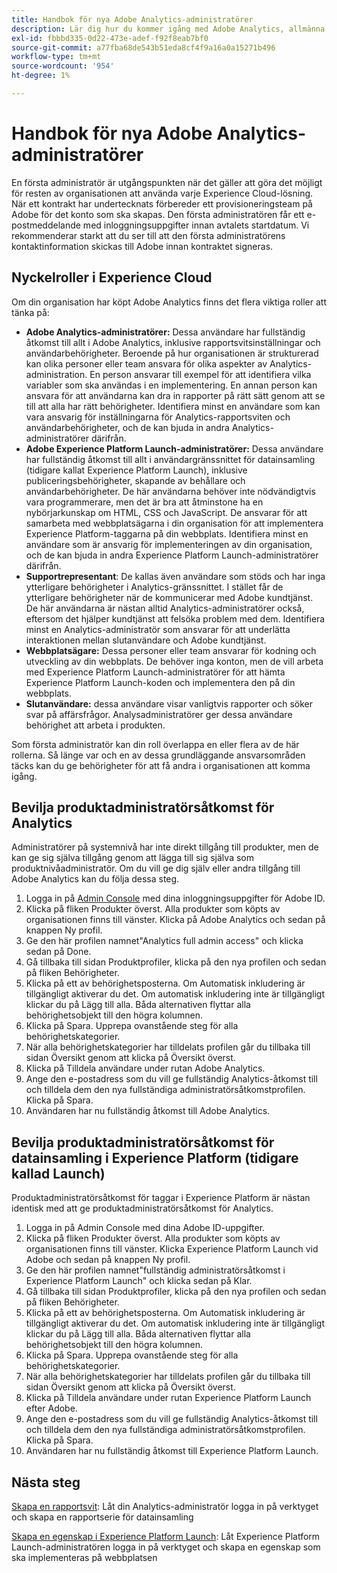 ```yaml
---
title: Handbok för nya Adobe Analytics-administratörer
description: Lär dig hur du kommer igång med Adobe Analytics, allmänna rolltyper och loggar in i användargränssnittet.
exl-id: fbbbd335-0d22-473e-adef-f92f8eab7bf0
source-git-commit: a77fba68de543b51eda8cf4f9a16a0a15271b496
workflow-type: tm+mt
source-wordcount: '954'
ht-degree: 1%

---
```


# Handbok för nya Adobe Analytics-administratörer

En första administratör är utgångspunkten när det gäller att göra det möjligt för resten av organisationen att använda varje Experience Cloud-lösning. När ett kontrakt har undertecknats förbereder ett provisioneringsteam på Adobe för det konto som ska skapas. Den första administratören får ett e-postmeddelande med inloggningsuppgifter innan avtalets startdatum. Vi rekommenderar starkt att du ser till att den första administratörens kontaktinformation skickas till Adobe innan kontraktet signeras.

## Nyckelroller i Experience Cloud

Om din organisation har köpt Adobe Analytics finns det flera viktiga roller att tänka på:

* **Adobe Analytics-administratörer:** Dessa användare har fullständig åtkomst till allt i Adobe Analytics, inklusive rapportsvitsinställningar och användarbehörigheter. Beroende på hur organisationen är strukturerad kan olika personer eller team ansvara för olika aspekter av Analytics-administration. En person ansvarar till exempel för att identifiera vilka variabler som ska användas i en implementering. En annan person kan ansvara för att användarna kan dra in rapporter på rätt sätt genom att se till att alla har rätt behörigheter. Identifiera minst en användare som kan vara ansvarig för inställningarna för Analytics-rapportsviten och användarbehörigheter, och de kan bjuda in andra Analytics-administratörer därifrån.
* **Adobe Experience Platform Launch-administratörer:** Dessa användare har fullständig åtkomst till allt i användargränssnittet för datainsamling (tidigare kallat Experience Platform Launch), inklusive publiceringsbehörigheter, skapande av behållare och användarbehörigheter. De här användarna behöver inte nödvändigtvis vara programmerare, men det är bra att åtminstone ha en nybörjarkunskap om HTML, CSS och JavaScript. De ansvarar för att samarbeta med webbplatsägarna i din organisation för att implementera Experience Platform-taggarna på din webbplats. Identifiera minst en användare som är ansvarig för implementeringen av din organisation, och de kan bjuda in andra Experience Platform Launch-administratörer därifrån.
* **Supportrepresentant**: De kallas även användare som stöds och har inga ytterligare behörigheter i Analytics-gränssnittet. I stället får de ytterligare behörigheter när de kommunicerar med Adobe kundtjänst. De här användarna är nästan alltid Analytics-administratörer också, eftersom det hjälper kundtjänst att felsöka problem med dem. Identifiera minst en Analytics-administratör som ansvarar för att underlätta interaktionen mellan slutanvändare och Adobe kundtjänst.
* **Webbplatsägare:** Dessa personer eller team ansvarar för kodning och utveckling av din webbplats. De behöver inga konton, men de vill arbeta med Experience Platform Launch-administratörer för att hämta Experience Platform Launch-koden och implementera den på din webbplats.
* **Slutanvändare:** dessa användare visar vanligtvis rapporter och söker svar på affärsfrågor. Analysadministratörer ger dessa användare behörighet att arbeta i produkten.

Som första administratör kan din roll överlappa en eller flera av de här rollerna. Så länge var och en av dessa grundläggande ansvarsområden täcks kan du ge behörigheter för att få andra i organisationen att komma igång.

## Bevilja produktadministratörsåtkomst för Analytics

Administratörer på systemnivå har inte direkt tillgång till produkter, men de kan ge sig själva tillgång genom att lägga till sig själva som produktnivåadministratör. Om du vill ge dig själv eller andra tillgång till Adobe Analytics kan du följa dessa steg.

1. Logga in på [Admin Console](https://adminconsole.adobe.com/) med dina inloggningsuppgifter för Adobe ID.
1. Klicka på fliken Produkter överst. Alla produkter som köpts av organisationen finns till vänster. Klicka på Adobe Analytics och sedan på knappen Ny profil.
1. Ge den här profilen namnet&quot;Analytics full admin access&quot; och klicka sedan på Done.
1. Gå tillbaka till sidan Produktprofiler, klicka på den nya profilen och sedan på fliken Behörigheter.
1. Klicka på ett av behörighetsposterna. Om Automatisk inkludering är tillgängligt aktiverar du det. Om automatisk inkludering inte är tillgängligt klickar du på Lägg till alla. Båda alternativen flyttar alla behörighetsobjekt till den högra kolumnen.
1. Klicka på Spara. Upprepa ovanstående steg för alla behörighetskategorier.
1. När alla behörighetskategorier har tilldelats profilen går du tillbaka till sidan Översikt genom att klicka på Översikt överst.
1. Klicka på Tilldela användare under rutan Adobe Analytics.
1. Ange den e-postadress som du vill ge fullständig Analytics-åtkomst till och tilldela dem den nya fullständiga administratörsåtkomstprofilen. Klicka på Spara.
1. Användaren har nu fullständig åtkomst till Adobe Analytics.

## Bevilja produktadministratörsåtkomst för datainsamling i Experience Platform (tidigare kallad Launch)

Produktadministratörsåtkomst för taggar i Experience Platform är nästan identisk med att ge produktadministratörsåtkomst för Analytics.

1. Logga in på Admin Console med dina Adobe ID-uppgifter.
1. Klicka på fliken Produkter överst. Alla produkter som köpts av organisationen finns till vänster. Klicka Experience Platform Launch vid Adobe och sedan på knappen Ny profil.
1. Ge den här profilen namnet&quot;fullständig administratörsåtkomst i Experience Platform Launch&quot; och klicka sedan på Klar.
1. Gå tillbaka till sidan Produktprofiler, klicka på den nya profilen och sedan på fliken Behörigheter.
1. Klicka på ett av behörighetsposterna. Om Automatisk inkludering är tillgängligt aktiverar du det. Om automatisk inkludering inte är tillgängligt klickar du på Lägg till alla. Båda alternativen flyttar alla behörighetsobjekt till den högra kolumnen.
1. Klicka på Spara. Upprepa ovanstående steg för alla behörighetskategorier.
1. När alla behörighetskategorier har tilldelats profilen går du tillbaka till sidan Översikt genom att klicka på Översikt överst.
1. Klicka på Tilldela användare under rutan Experience Platform Launch efter Adobe.
1. Ange den e-postadress som du vill ge fullständig Analytics-åtkomst till och tilldela dem den nya fullständiga administratörsåtkomstprofilen. Klicka på Spara.
1. Användaren har nu fullständig åtkomst till Experience Platform Launch.

## Nästa steg

[Skapa en rapportsvit](/help/admin/c-manage-report-suites/c-new-report-suite/t-create-a-report-suite.md): Låt din Analytics-administratör logga in på verktyget och skapa en rapportserie för datainsamling

[Skapa en egenskap i Experience Platform Launch](/help/implement/launch/create-analytics-property.md): Låt Experience Platform Launch-administratören logga in på verktyget och skapa en egenskap som ska implementeras på webbplatsen
